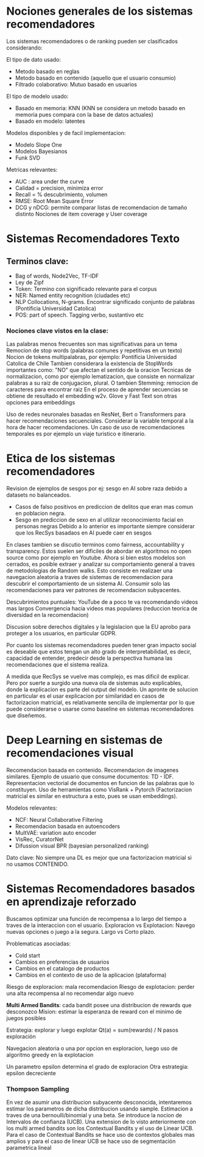 # Nociones generales de los sistemas recomendadores

Los sistemas recomendadores o de ranking pueden ser clasificados considerando:

El tipo de dato usado:
- Metodo basado en reglas
- Metodo basado en contenido (aquello que el usuario consumio)
- Filtrado colaborativo: Mutuo basado en usuarios

El tipo de modelo usado:
- Basado en memoria: KNN (KNN se considera un metodo basado en memoria pues compara con la base de datos actuales)
- Basado en modelo: latentes


Modelos disponibles y de facil implementacion:
- Modelo Slope One
- Modelos Bayesianos
- Funk SVD

Metricas relevantes:
- AUC : area under the curve
- Calidad = precision, minimiza error
- Recall = % descubrimiento, volumen
- RMSE: Root Mean Square Error
- DCG y nDCG: permite comparar listas de recomendacion de tamaño distinto
Nociones de item coverage y User coverage


# Sistemas Recomendadores Texto

## Terminos clave: 
- Bag of words, Node2Vec, TF-IDF
- Ley de Zipf
- Token: Termino con significado relevante para el corpus
- NER: Named entity recognition (ciudades etc)
- NLP Collocations, N-grams. Encontrar significado conjunto de palabras (Pontificia Universidad Catolica)
- POS: part of speech. Tagging verbo, sustantivo etc


### Nociones clave vistos en la clase:
Las palabras menos frecuentes son mas significativas para un tema
Remocion de stop words (palabras comunes y repetitivas en un texto)
Nocion de tokens multipalabras, por ejemplo: Pontificia Universidad Catolica de Chile
Tambien considerara la existencia de StopWords importantes como: "NO" que afectan el sentido de la oracion
Tecnicas de normalizacion, como por ejemplo lematizacion, que consiste en  normalizar palabras a su raiz de conjugacion, plural. O tambien Stemming: remocion de caracteres para encontrar raiz
En el proceso de aprender secuencias se obtiene de resultado el embedding w2v. Glove y Fast Text son otras opciones para embeddings

Uso de redes neuronales basadas en ResNet, Bert o Transformers para hacer recomendaciones secuenciales. Considerar la variable temporal a la hora de hacer recomendaciones. Un caso de uso de recomendaciones temporales es por ejemplo un viaje turistico e itinerario.

# Etica de los sistemas recomendadores

Revision de ejemplos de sesgos por ej: sesgo en AI sobre raza debido a datasets no balanceados. 
- Casos de falso positivos en prediccion de delitos que eran mas comun en poblacion negra.
- Sesgo en prediccion de sexo en al utilizar reconocimiento facial en personas negras 
Debido a lo anterior es importante siempre considerar que los RecSys basadaos en AI puede caer en sesgos

En clases tambien se discutio terminos como fairness, accountability y transparency. Estos suelen ser dificiles de abordar en algoritmos no open source como por ejemplo en Youtube. Ahora si bien estos modelos son cerrados, es posible extraer y analizar su comportamiento general a traves de metodologias de Random walks. Esto consiste en realizaer una navegacion aleatoria a traves de sistemas de recomendacion para descubrir el comportamiento de un sistema AI. Consumir solo las recomendaciones para ver patrones de recomendacion subyacentes. 

Descubrimientos puntuales: YouTube de a poco te va recomendando videos mas largos
Convergencia hacia videos mas populares (reduccion teorica de diversidad en la recomendacion)

Discusion sobre derechos digitales y la legislacion que la EU aprobo para proteger a los usuarios, en particular GDPR.

Por cuanto los sistemas recomendadores pueden tener gran impacto social es deseable que estos tengan un alto grado de interpretabilidad, es decir, capacidad de entender, predecir desde la perspectiva humana las recomendaciones que el sistema realiza.

A medida que RecSys se vuelve mas complejo, es mas dificil de explicar. Pero por suerte a surgido una nueva ola de sistemas auto explicables, donde la  explicacion es parte del output del modelo. Un apronte de solucion en particular es el usar explicacion por similaridad en casos de factorizacion matricial, es relativamente sencilla de implementar por lo que puede considerarse o usarse como baseline en sistemas recomendadores que diseñemos.

# Deep Learning en sistemas de recomendaciones visual

Recomendacion basada en contenido. Recomendacion de imagenes similares.
Ejemplo de usuario que consume documentos: TD - IDF. Representacion vectorial de documentos en funcion de las palabras que lo constituyen. Uso de herramientas como VisRank + Pytorch (Factorizacion matricial es similar en estructura a esto, pues se usan embeddings). 

Modelos relevantes:

- NCF: Neural Collaborative Filtering
- Recomendacion basada en autoencoders
- MultVAE: variation auto encoder
- VisRec, CuratorNet
- Difussion visual BPR (bayesian personalized ranking)


Dato clave: No siempre una DL es mejor que una factorizacion matricial si no usamos CONTENIDO.

# Sistemas Recomendadores basados en aprendizaje reforzado 

Buscamos optimizar una función de recompensa a lo largo del tiempo a traves de la interaccion con el usuario. 
Exploracion vs Explotacion: Navego nuevas opciones o juego a la segura. Largo vs Corto plazo.

Problematicas asociadas: 
- Cold start
- Cambios en preferencias de usuarios
- Cambios en el catalogo de productos
- Cambios en el contexto de uso de la aplicacion (plataforma)

Riesgo de exploracion: mala recomendacion
Riesgo de explotacion: perder una alta recompensa al no recomendar algo nuevo

**Multi Armed Bandits**: cada bandit posee una distribucion de rewards que desconozco
Mision: estimar la esperanza de reward con el minimo de juegos posibles
 
Estrategia: explorar y luego explotar
Qt(a) = sum(rewards) / N pasos exploración 

Navegacion aleatoria o una por opcion en exploracion, luego uso de algoritmo greedy en la explotacion

Un parametro epsilon determina el grado de exploracion
Otra estrategia: epsilon decreciente


### Thompson Sampling

En vez de asumir una distribucion subyacente desconocida, intentaremos estimar los parametros de dicha distribucion usando sample. Estimacion a traves de una bernoulli/binomial y una beta. Se introduce la nocion de Intervalos de confianza (UCB).
Una extension de lo visto anteriormente con los multi armed bandits son los Contextual Bandits y el uso de Linear UCB. Para el caso de Contextual Bandits se hace uso de contextos globales mas amplios y para el caso de linear UCB se hace uso de segmentación parametrica lineal